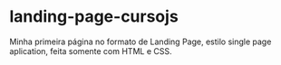 # landing-page-cursojs
Minha primeira página no formato de Landing Page, estilo single page aplication, feita somente com HTML e CSS. 
